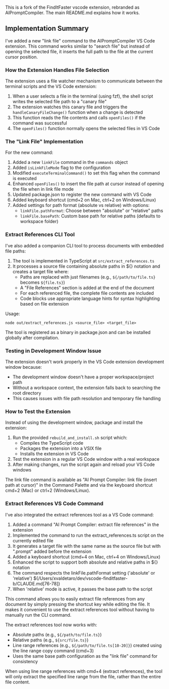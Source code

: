 This is a fork of the FindItFaster vscode extension, rebranded as AIPromptCompiler. The main README.md explains how it works.

## Implementation Summary

I've added a new "link file" command to the AIPromptCompiler VS Code extension. This command works similar to "search file" but instead of opening the selected file, it inserts the full path to the file at the current cursor position.

### How the Extension Handles File Selection

The extension uses a file watcher mechanism to communicate between the terminal scripts and the VS Code extension:

1. When a user selects a file in the terminal (using fzf), the shell script writes the selected file path to a "canary file"
2. The extension watches this canary file and triggers the `handleCanaryFileChange()` function when a change is detected
3. This function reads the file contents and calls `openFiles()` if the command was successful
4. The `openFiles()` function normally opens the selected files in VS Code

### The "Link File" Implementation

For the new command:

1. Added a new `linkFile` command in the `commands` object
2. Added `isLinkFileMode` flag to the configuration
3. Modified `executeTerminalCommand()` to set this flag when the command is executed
4. Enhanced `openFiles()` to insert the file path at cursor instead of opening the file when in link file mode
5. Updated package.json to register the new command with VS Code
6. Added keyboard shortcut (cmd+2 on Mac, ctrl+2 on Windows/Linux)
7. Added settings for path format (absolute vs relative) with options:
   - `linkFile.pathFormat`: Choose between "absolute" or "relative" paths
   - `linkFile.basePath`: Custom base path for relative paths (defaults to workspace folder)

### Extract References CLI Tool

I've also added a companion CLI tool to process documents with embedded file paths:

1. The tool is implemented in TypeScript at `src/extract_references.ts`
2. It processes a source file containing absolute paths in ${} notation and creates a target file where:
   - Paths are replaced with just filenames (e.g., `${/path/to/file.ts}` becomes `${file.ts}`)
   - A "File References" section is added at the end of the document
   - For each referenced file, the complete file contents are included
   - Code blocks use appropriate language hints for syntax highlighting based on file extension

Usage:

```
node out/extract_references.js <source_file> <target_file>
```

The tool is registered as a binary in package.json and can be installed globally after compilation.

### Testing in Development Window Issue

The extension doesn't work properly in the VS Code extension development window because:

- The development window doesn't have a proper workspace/project path
- Without a workspace context, the extension falls back to searching the root directory
- This causes issues with file path resolution and temporary file handling

### How to Test the Extension

Instead of using the development window, package and install the extension:

1. Run the provided `rebuild_and_install.sh` script which:
   - Compiles the TypeScript code
   - Packages the extension into a VSIX file
   - Installs the extension in VS Code
2. Test the extension in a regular VS Code window with a real workspace
3. After making changes, run the script again and reload your VS Code windows

The link file command is available as "AI Prompt Compiler: link file (insert path at cursor)" in the Command Palette and via the keyboard shortcut cmd+2 (Mac) or ctrl+2 (Windows/Linux).

### Extract References VS Code Command

I've also integrated the extract references tool as a VS Code command:

1. Added a command "AI Prompt Compiler: extract file references" in the extension
2. Implemented the command to run the extract_references.ts script on the currently edited file
3. It generates a target file with the same name as the source file but with ".prompt" added before the extension
4. Added a keyboard shortcut (cmd+4 on Mac, ctrl+4 on Windows/Linux)
5. Enhanced the script to support both absolute and relative paths in ${} notation
6. The command respects the linkFile.pathFormat setting ('absolute' or 'relative')
   ${/Users/xvaldetaro/dev/vscode-finditfaster-b/CLAUDE.md[76-78]}
7. When 'relative' mode is active, it passes the base path to the script

This command allows you to easily extract file references from any document by simply pressing the shortcut key while editing the file. It makes it convenient to use the extract references tool without having to manually run the CLI command.

The extract references tool now works with:

- Absolute paths (e.g., `${/path/to/file.ts}`)
- Relative paths (e.g., `${src/file.ts}`)
- Line range references (e.g., `${/path/to/file.ts[10-20]}`) created using the line range copy command (cmd+3)
- Uses the same base path configuration as the "link file" command for consistency

When using line range references with cmd+4 (extract references), the tool will only extract the specified line range from the file, rather than the entire file content.
